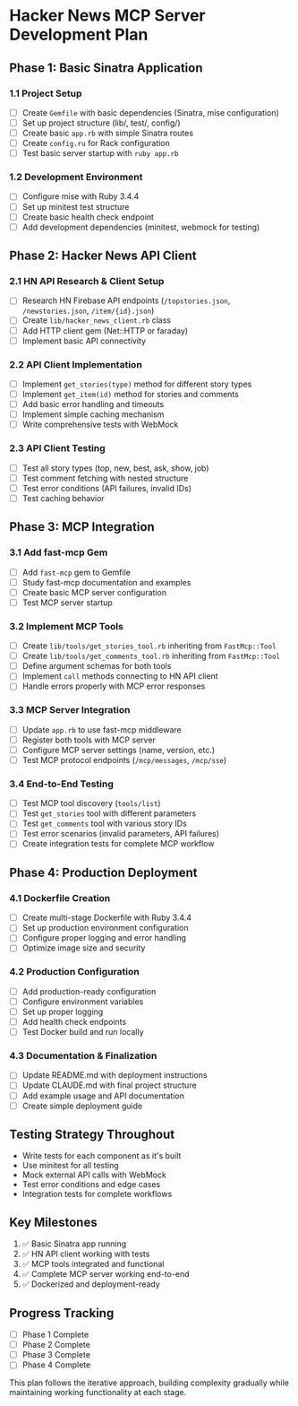 # Hacker News MCP Server Development Plan

## Phase 1: Basic Sinatra Application
### 1.1 Project Setup
- [ ] Create `Gemfile` with basic dependencies (Sinatra, mise configuration)
- [ ] Set up project structure (lib/, test/, config/)
- [ ] Create basic `app.rb` with simple Sinatra routes
- [ ] Create `config.ru` for Rack configuration
- [ ] Test basic server startup with `ruby app.rb`

### 1.2 Development Environment
- [ ] Configure mise with Ruby 3.4.4
- [ ] Set up minitest test structure
- [ ] Create basic health check endpoint
- [ ] Add development dependencies (minitest, webmock for testing)

## Phase 2: Hacker News API Client
### 2.1 HN API Research & Client Setup
- [ ] Research HN Firebase API endpoints (`/topstories.json`, `/newstories.json`, `/item/{id}.json`)
- [ ] Create `lib/hacker_news_client.rb` class
- [ ] Add HTTP client gem (Net::HTTP or faraday)
- [ ] Implement basic API connectivity

### 2.2 API Client Implementation
- [ ] Implement `get_stories(type)` method for different story types
- [ ] Implement `get_item(id)` method for stories and comments
- [ ] Add basic error handling and timeouts
- [ ] Implement simple caching mechanism
- [ ] Write comprehensive tests with WebMock

### 2.3 API Client Testing
- [ ] Test all story types (top, new, best, ask, show, job)
- [ ] Test comment fetching with nested structure
- [ ] Test error conditions (API failures, invalid IDs)
- [ ] Test caching behavior

## Phase 3: MCP Integration
### 3.1 Add fast-mcp Gem
- [ ] Add `fast-mcp` gem to Gemfile
- [ ] Study fast-mcp documentation and examples
- [ ] Create basic MCP server configuration
- [ ] Test MCP server startup

### 3.2 Implement MCP Tools
- [ ] Create `lib/tools/get_stories_tool.rb` inheriting from `FastMcp::Tool`
- [ ] Create `lib/tools/get_comments_tool.rb` inheriting from `FastMcp::Tool`
- [ ] Define argument schemas for both tools
- [ ] Implement `call` methods connecting to HN API client
- [ ] Handle errors properly with MCP error responses

### 3.3 MCP Server Integration
- [ ] Update `app.rb` to use fast-mcp middleware
- [ ] Register both tools with MCP server
- [ ] Configure MCP server settings (name, version, etc.)
- [ ] Test MCP protocol endpoints (`/mcp/messages`, `/mcp/sse`)

### 3.4 End-to-End Testing
- [ ] Test MCP tool discovery (`tools/list`)
- [ ] Test `get_stories` tool with different parameters
- [ ] Test `get_comments` tool with various story IDs
- [ ] Test error scenarios (invalid parameters, API failures)
- [ ] Create integration tests for complete MCP workflow

## Phase 4: Production Deployment
### 4.1 Dockerfile Creation
- [ ] Create multi-stage Dockerfile with Ruby 3.4.4
- [ ] Set up production environment configuration
- [ ] Configure proper logging and error handling
- [ ] Optimize image size and security

### 4.2 Production Configuration
- [ ] Add production-ready configuration
- [ ] Configure environment variables
- [ ] Set up proper logging
- [ ] Add health check endpoints
- [ ] Test Docker build and run locally

### 4.3 Documentation & Finalization
- [ ] Update README.md with deployment instructions
- [ ] Update CLAUDE.md with final project structure
- [ ] Add example usage and API documentation
- [ ] Create simple deployment guide

## Testing Strategy Throughout
- Write tests for each component as it's built
- Use minitest for all testing
- Mock external API calls with WebMock
- Test error conditions and edge cases
- Integration tests for complete workflows

## Key Milestones
1. ✅ Basic Sinatra app running
2. ✅ HN API client working with tests
3. ✅ MCP tools integrated and functional
4. ✅ Complete MCP server working end-to-end
5. ✅ Dockerized and deployment-ready

## Progress Tracking
- [ ] Phase 1 Complete
- [ ] Phase 2 Complete
- [ ] Phase 3 Complete
- [ ] Phase 4 Complete

This plan follows the iterative approach, building complexity gradually while maintaining working functionality at each stage.